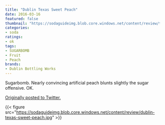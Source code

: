 ```yaml
---
title: "Dublin Texas Sweet Peach"
date: 2016-03-16
featured: false
thumbnail: "https://sodaguideimg.blob.core.windows.net/content/review/thumbs/dublin-texas-sweet-peach.jpg"
categories:
- soda
ratings:
- ok
tags:
- SUGARBOMB
- Fruit
- Peach
brands:
- Dublin Bottling Works
---
```


Sugarbomb. Nearly convincing artificial peach blunts slightly the sugar offensive. OK.

[Originally posted to Twitter.](https://twitter.com/Cavorter/status/710158122090766336)

{{< figure src="https://sodaguideimg.blob.core.windows.net/content/review/dublin-texas-sweet-peach.jpg" >}}

